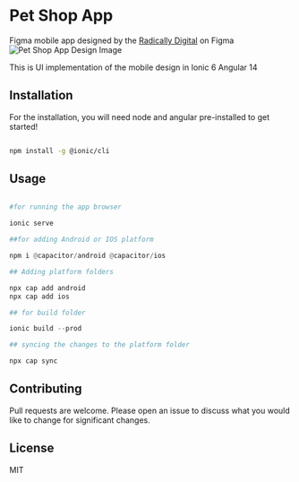 # Pet Shop App

Figma mobile app designed by the [Radically Digital](https://radically.digital/) on Figma
![Pet Shop App Design Image](https://cdn.dribbble.com/users/9103005/screenshots/17970592/media/14ac3693c0dd85d9ecae6b1e1008cd61.jpg)

This is UI implementation of the mobile design in Ionic 6 Angular 14

## Installation

For the installation, you will need node and angular pre-installed to get started!

```bash

npm install -g @ionic/cli

```

## Usage

```python

#for running the app browser

ionic serve

##for adding Android or IOS platform

npm i @capacitor/android @capacitor/ios

## Adding platform folders

npx cap add android
npx cap add ios

## for build folder

ionic build --prod

## syncing the changes to the platform folder

npx cap sync


```

## Contributing

Pull requests are welcome. Please open an issue to discuss what you would like to change for significant changes.

## License

MIT
